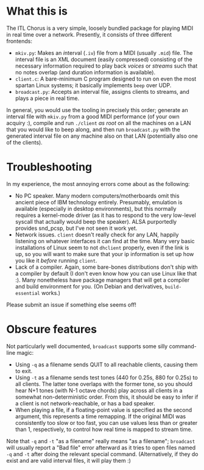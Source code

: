 # What this is

The ITL Chorus is a very simple, loosely bundled package for playing MIDI in real time over a network. Presently, it consists of three different frontends:

- `mkiv.py`: Makes an *i*nter*v*al (`.iv`) file from a MIDI (usually `.mid`) file. The interval file is an XML document (easily compressed) consisting of the necessary information required to play back *voices* or *streams* such that no notes overlap (and duration information is available).
- `client.c`: A bare-minimum C program designed to run on even the most spartan Linux systems; it basically implements `beep` over UDP.
- `broadcast.py`: Accepts an interval file, assigns clients to streams, and plays a piece in real time.

In general, you would use the tooling in precisely this order; generate an interval file with `mkiv.py` from a good MIDI performance (of your own acquiry :), compile and run `./client` *as root* on all the machines on a LAN that you would like to beep along, and then run `broadcast.py` with the generated interval file on any machine also on that LAN (potentially also one of the clients).

# Troubleshooting

In my experience, the most annoying errors come about as the following:

- No PC speaker. Many modern computers/motherboards omit this ancient piece of IBM technology entirely. Presumably, emulation is available (especially in desktop environments), but this normally requires a kernel-mode driver (as it has to respond to the very low-level syscall that actually would beep the speaker). ALSA purportedly provides snd_pcsp, but I've not seen it work yet.
- Network issues. `client` doesn't really check for any LAN, happily listening on whatever interfaces it can find at the time. Many very basic installations of Linux seem to not `dhclient` properly, even if the link is up, so you will want to make sure that your ip information is set up how you like it *before* running `client`.
- Lack of a compiler. Again, some bare-bones distributions don't ship with a compiler by default (I don't even know how you can use Linux like that :). Many nonetheless have package managers that will get a compiler and build environment for you. (On Debian and derivatives, `build-essential` works.)

Please submit an issue if something else seems off!

# Obscure features

Not particularly well documented, `broadcast` supports some silly command-line magic:

- Using `-q` as a filename sends QUIT to all reachable clients, causing them to exit.
- Using `-t` as a filename sends test tones (440 for 0.25s, 880 for 0.25s) to all clients. The latter tone overlaps with the former tone, so you should hear N+1 tones (with N-1 octave chords) play across all clients in a somewhat non-deterministic order. From this, it should be easy to infer if a client is not network-reachable, or has a bad speaker.
- When playing a file, if a floating-point value is specified as the second argument, this represents a time remapping. If the original MIDI was consistently too slow or too fast, you can use values less than or greater than 1, respectively, to control how real time is mapped to stream time.

Note that `-q` and `-t` "as a filename" really means "as a filename"; `broadcast` will usually report a "Bad file" error afterward as it tries to open files named `-q` and `-t` after doing the relevant special command. (Alternatively, if they do exist and are valid interval files, it will play them :)
